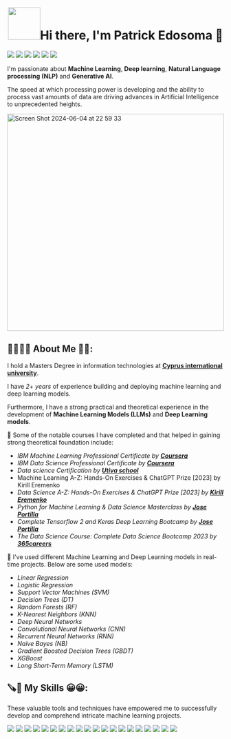  <h1 align = "center"><img src="https://github.com/patrick079/GIF-files/blob/main/animat-campfire-color.gif" width="75" />Hi there, I'm Patrick Edosoma 👋</h1>


[![](https://img.shields.io/badge/LinkedIn-0077B5?style=for-the-badge&logo=linkedin&logoColor=white)](https://www.linkedin.com/in/patrickedosoma/)  [![](https://img.shields.io/badge/Quora-%23B92B27.svg?&style=for-the-badge&logo=Quora&logoColor=white)](https://www.quora.com/profile/Patrick-Edosoma) [![](https://img.shields.io/badge/Facebook-1877F2?style=for-the-badge&logo=facebook&logoColor=white)](https://www.facebook.com/profile.php?id=100011527863148) [![](https://img.shields.io/badge/Google%20Meet-32A350?style=for-the-badge&logo=google-meet&logoColor=white)](https://meet.google.com) ![](	https://img.shields.io/badge/Slack-4A154B?style=for-the-badge&logo=slack&logoColor=white) [![](https://img.shields.io/badge/WhatsApp-25D366?style=for-the-badge&logo=whatsapp&logoColor=white)](https://api.whatsapp.com/send?phone=+2348135625967)


I'm passionate about __Machine Learning__, __Deep learning__, __Natural Language processing (NLP)__ and __Generative AI__. 

The speed at which processing power is developing and the ability to process vast amounts of data are driving advances in Artificial Intelligence to unprecedented heights.


<img width="504" alt="Screen Shot 2024-06-04 at 22 59 33" src="https://github.com/PATRICK079/PATRICK079/assets/157173680/ca39fa8e-a872-4b3f-b9af-e3af7864e1dd">






<h2> 👨‍🎓🙋‍♂️ About Me 💼🎒: </h2>

I hold a Masters Degree in information technologies  at [__Cyprus international university__](https://www.ciu.edu.tr/en).

I have *2+ years* of experience building and deploying machine learning and deep learning models. 

Furthermore, I have a strong practical and theoretical experience in the development of __Machine Learning Models (LLMs)__ and __Deep Learning models__. 

<!--🔭 Below are some of the companies I have worked as a data scientist and a machine learning engineer:
<!-- This is a private comment that won't show in the README preview -->
<!--* *Algora Limited*
*  *Utiva* -->
  
🔭 Some of the notable courses I have completed and that helped in gaining strong theoretical foundation include: 

* *IBM Machine Learning Professional Certificate by [__Coursera__](https://www.coursera.org)*
* *IBM Data Science Professional Certificate by [__Coursera__](https://www.coursera.org)*
* *Data science  Certification by [__Utiva school__](https://utiva.io)*
* Machine Learning A-Z: Hands-On Exercises & ChatGPT Prize [2023] by Kirill Eremenko
* *Data Science A-Z: Hands-On Exercises & ChatGPT Prize [2023] by  [__Kirill Eremenko__](https://www.udemy.com/user/kirilleremenko/)*
* *Python for Machine Learning & Data Science Masterclass by [__Jose Portilla__](https://www.udemy.com/user/joseportilla/)*
* *Complete Tensorflow 2 and Keras Deep Learning Bootcamp by [__Jose Portilla__](https://www.udemy.com/user/joseportilla/)*
* *The Data Science Course: Complete Data Science Bootcamp 2023 by [__365careers__](https://www.udemy.com/user/365careers/)*


🔭 I've used different Machine Learning and Deep Learning models in real-time projects. Below are some used models:

* *Linear Regression*
* *Logistic Regression*
* *Support Vector Machines (SVM)*
* *Decision Trees (DT)*
* *Random Forests (RF)*
* *K-Nearest Neighbors (KNN)*
* *Deep Neural Networks*
* *Convolutional Neural Networks (CNN)*
* *Recurrent Neural Networks (RNN)*
* *Naive Bayes (NB)*
* *Gradient Boosted Decision Trees (GBDT)*
* *XGBoost*
* *Long Short-Term Memory (LSTM)*




<h2>🪚🔧 My Skills 😀😀:</h2>

These valuable tools and techniques have empowered me to successfully develop and comprehend intricate machine learning projects.

[![](https://img.shields.io/badge/Python-FFD43B?style=for-the-badge&logo=python&logoColor=darkgreen)](https://www.python.org)  [![](https://img.shields.io/badge/TensorFlow-FF6F00?style=for-the-badge&logo=TensorFlow&logoColor=white)](https://www.tensorflow.org) [![](https://img.shields.io/badge/scikit_learn-F7931E?style=for-the-badge&logo=scikit-learn&logoColor=white)](https://scikit-learn.org/stable/) [![](https://img.shields.io/badge/SciPy-654FF0?style=for-the-badge&logo=SciPy&logoColor=white)](https://www.scipy.org) [![](https://img.shields.io/badge/Numpy-777BB4?style=for-the-badge&logo=numpy&logoColor=white)](https://numpy.org) [![](https://img.shields.io/badge/Pandas-2C2D72?style=for-the-badge&logo=pandas&logoColor=white)](https://pandas.pydata.org)  [![](https://img.shields.io/badge/Plotly-239120?style=for-the-badge&logo=plotly&logoColor=white)](https://plotly.com)   [![](https://img.shields.io/badge/PyTorch-EE4C2C?style=for-the-badge&logo=PyTorch&logoColor=white)](https://pytorch.org)  [![](https://img.shields.io/badge/Scala-DC322F?style=for-the-badge&logo=scala&logoColor=white)](https://www.scala-lang.org) [![](https://img.shields.io/badge/json-5E5C5C?style=for-the-badge&logo=json&logoColor=white)](https://www.json.org/json-en.html) [![](https://img.shields.io/badge/Tableau-E97627?style=for-the-badge&logo=Tableau&logoColor=white)](https://www.tableau.com) [![](https://img.shields.io/badge/C-00599C?style=for-the-badge&logo=c&logoColor=white)](https://www.cprogramming.com) [![](https://img.shields.io/badge/Keras-D00000?style=for-the-badge&logo=Keras&logoColor=white)](https://keras.io) [![](https://img.shields.io/badge/MySQL-00000F?style=for-the-badge&logo=mysql&logoColor=white)](https://www.mysql.com) [![](https://img.shields.io/badge/conda-342B029.svg?&style=for-the-badge&logo=anaconda&logoColor=white)](https://www.anaconda.com) [![](https://img.shields.io/badge/PowerBI-F2C811?style=for-the-badge&logo=Power%20BI&logoColor=white)](https://powerbi.microsoft.com/en-us/) [![](https://img.shields.io/badge/Colab-F9AB00?style=for-the-badge&logo=googlecolab&color=525252)](https://colab.research.google.com)  [![](https://img.shields.io/badge/Microsoft_Excel-217346?style=for-the-badge&logo=microsoft-excel&logoColor=white)](https://www.microsoft.com/en-us/microsoft-365/excel) [![](https://img.shields.io/badge/Microsoft_PowerPoint-B7472A?style=for-the-badge&logo=microsoft-powerpoint&logoColor=white)](https://www.microsoft.com/en-us/microsoft-365/powerpoint) [![](https://img.shields.io/badge/Microsoft_Office-D83B01?style=for-the-badge&logo=microsoft-office&logoColor=white)](https://www.office.com)






<!---
- 👋 Hi, I’m @PATRICK079
- 👀 I’m interested in ...
- 🌱 I’m currently learning ...
- 💞️ I’m looking to collaborate on 
- 📫 How to reach me ...
- 😄 Pronouns: ...
- ⚡ Fun fact: ...
--->
<!---
PATRICK079/PATRICK079 is a ✨ special ✨ repository because its `README.md` (this file) appears on your GitHub profile.
You can click the Preview link to take a look at your changes.
--->


<!--
**PATRICK079/PATRICK079** is a ✨ _special_ ✨ repository because its `README.md` (this file) appears on your GitHub profile.

Here are some ideas to get you started:

- 🔭 I’m currently working on ...
- 🌱 I’m currently learning ...
- 👯 I’m looking to collaborate on ...
- 🤔 I’m looking for help with ...
- 💬 Ask me about ...
- 📫 How to reach me: ...
- 😄 Pronouns: ...
- ⚡ Fun fact: ...
-->
